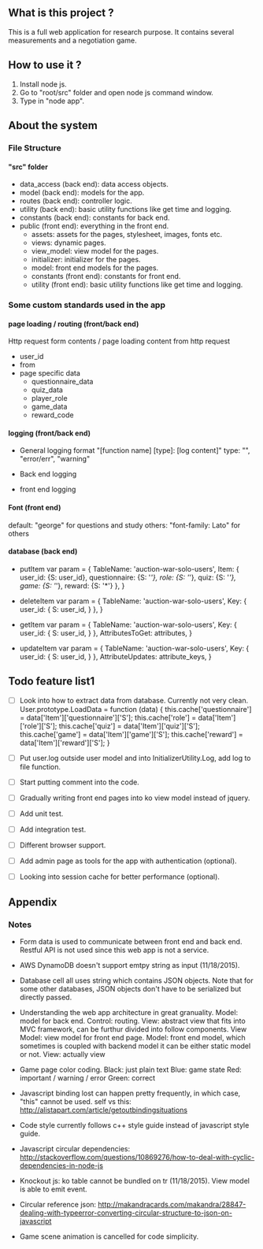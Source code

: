 ## What is this project ?
This is a full web application for research purpose.
It contains several measurements and a negotiation game.


## How to use it ?
1. Install node js.
2. Go to "root/src" folder and open node js command window.
3. Type in "node app".


## About the system
### File Structure
#### "src" folder
* data_access (back end): data access objects.
* model (back end): models for the app.
* routes (back end): controller logic.
* utility (back end): basic utility functions like get time and logging.
* constants (back end): constants for back end.
* public (front end): everything in the front end.
  * assets: assets for the pages, stylesheet, images, fonts etc.
  * views: dynamic pages.
  * view_model: view model for the pages.
  * initializer: initializer for the pages.
  * model: front end models for the pages.
  * constants (front end): constants for front end.
  * utility (front end): basic utility functions like get time and logging.

### Some custom standards used in the app
#### page loading / routing (front/back end)
Http request form contents / page loading content from http request
  * user_id
  * from
  * page specific data
    * questionnaire_data
    * quiz_data
    * player_role
    * game_data
    * reward_code

#### logging (front/back end)
* General logging format
  "[function name] [type]: [log content]"
  type: "", "error/err", "warning"

* Back end logging

* front end logging


#### Font (front end)
default: "george" for questions and study
others: "font-family: Lato" for others

#### database (back end)
* putItem
    var param = {
      TableName: 'auction-war-solo-users',
      Item: {
        user_id: {S: user_id},
        questionnaire: {S: '*'},
        role: {S: '*'},
        quiz: {S: '*'},
        game: {S: '*'},
        reward: {S: '*'}
      },
    }

* deleteItem
    var param = {
      TableName: 'auction-war-solo-users',
      Key: {
        user_id: {
          S: user_id,
        }
      },
    }

* getItem
    var param = {
      TableName: 'auction-war-solo-users',
      Key: {
        user_id: {
          S: user_id,
        }
      },
      AttributesToGet: attributes,
    }

* updateItem
    var param = {
      TableName: 'auction-war-solo-users',
      Key: {
        user_id: {
          S: user_id,
        }
      },
      AttributeUpdates: attribute_keys,
    }

## Todo feature list1
- [ ] Look into how to extract data from database. Currently not very clean.
      User.prototype.LoadData = function (data) {
        this.cache['questionnaire'] = data['Item']['questionnaire']['S'];
        this.cache['role'] = data['Item']['role']['S'];
        this.cache['quiz'] = data['Item']['quiz']['S'];
        this.cache['game'] = data['Item']['game']['S'];
        this.cache['reward'] = data['Item']['reward']['S'];
      }
- [ ] Put user.log outside user model and into InitializerUtility.Log, add log
      to file function.
- [ ] Start putting comment into the code.
- [ ] Gradually writing front end pages into ko view model instead of jquery.
- [ ] Add unit test.
- [ ] Add integration test.
- [ ] Different browser support.
- [ ] Add admin page as tools for the app with authentication (optional).
- [ ] Looking into session cache for better performance (optional).


## Appendix
### Notes
* Form data is used to communicate between front end and back end.
  Restful API is not used since this web app is not a service.

* AWS DynamoDB doesn't support emtpy string as input (11/18/2015).

* Database cell all uses string which contains JSON objects.
  Note that for some other databases, JSON objects don't have to be serialized
  but directly passed.

* Understanding the web app architecture in great granuality.
  Model: model for back end.
  Control: routing.
  View: abstract view that fits into MVC framework, can be furthur
        divided into follow components.
    View Model: view model for front end page.
    Model: front end model, which sometimes is coupled with backend model
           it can be either static model or not.
    View: actually view

* Game page color coding.
    Black: just plain text
    Blue: game state
    Red: important / warning / error
    Green: correct

* Javascript binding lost can happen pretty frequently, in which case,
  "this" cannot be used.
    self vs this: http://alistapart.com/article/getoutbindingsituations

* Code style currently follows c++ style guide instead of javascript
  style guide.

* Javascript circular dependencies:
  http://stackoverflow.com/questions/10869276/how-to-deal-with-cyclic-dependencies-in-node-js

* Knockout js:
  ko table cannot be bundled on tr (11/18/2015).
  View model is able to emit event.

* Circular reference json:
  http://makandracards.com/makandra/28847-dealing-with-typeerror-converting-circular-structure-to-json-on-javascript

* Game scene animation is cancelled for code simplicity.
